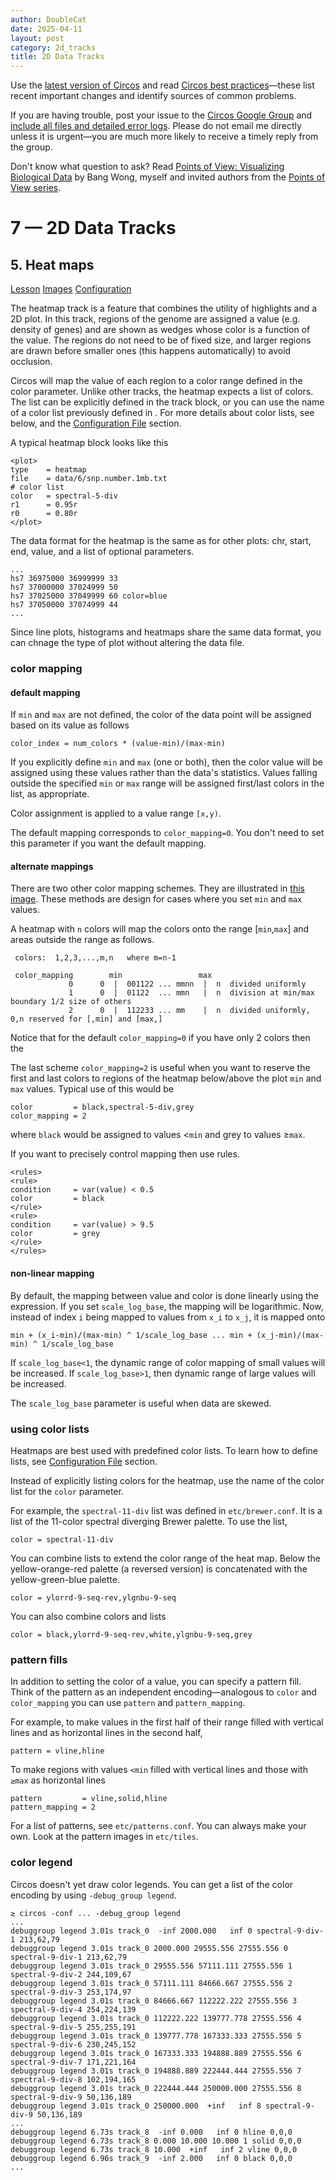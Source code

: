 ```yaml
---
author: DoubleCat
date: 2025-04-11
layout: post
category: 2d_tracks
title: 2D Data Tracks
---
```


Use the [latest version of Circos](/software/download/circos/) and read
[Circos best
practices](/documentation/tutorials/reference/best_practices/)—these list
recent important changes and identify sources of common problems.

If you are having trouble, post your issue to the [Circos Google
Group](https://groups.google.com/group/circos-data-visualization) and [include
all files and detailed error logs](/support/support/). Please do not email me
directly unless it is urgent—you are much more likely to receive a timely
reply from the group.

Don't know what question to ask? Read [Points of View: Visualizing Biological
Data](https://www.nature.com/nmeth/journal/v9/n12/full/nmeth.2258.html) by
Bang Wong, myself and invited authors from the [Points of View
series](https://mk.bcgsc.ca/pointsofview).

# 7 — 2D Data Tracks

## 5\. Heat maps

[Lesson](/documentation/tutorials/2d_tracks/heat_maps/lesson)
[Images](/documentation/tutorials/2d_tracks/heat_maps/images)
[Configuration](/documentation/tutorials/2d_tracks/heat_maps/configuration)

The heatmap track is a feature that combines the utility of highlights and a
2D plot. In this track, regions of the genome are assigned a value (e.g.
density of genes) and are shown as wedges whose color is a function of the
value. The regions do not need to be of fixed size, and larger regions are
drawn before smaller ones (this happens automatically) to avoid occlusion.

Circos will map the value of each region to a color range defined in the color
parameter. Unlike other tracks, the heatmap expects a list of colors. The list
can be explicitly defined in the track block, or you can use the name of a
color list previously defined in <colors>. For more details about color lists,
see below, and the [Configuration
File](/documentation/tutorials/configuration/configuration_files/) section.

A typical heatmap block looks like this

    
    
    <plot>
    type    = heatmap
    file    = data/6/snp.number.1mb.txt
    # color list
    color   = spectral-5-div
    r1      = 0.95r
    r0      = 0.80r
    </plot>
    

The data format for the heatmap is the same as for other plots: chr, start,
end, value, and a list of optional parameters.

    
    
    ...
    hs7 36975000 36999999 33
    hs7 37000000 37024999 50
    hs7 37025000 37049999 60 color=blue
    hs7 37050000 37074999 44
    ...
    

Since line plots, histograms and heatmaps share the same data format, you can
chnage the type of plot without altering the data file.

### color mapping

#### default mapping

If `min` and `max` are not defined, the color of the data point will be
assigned based on its value as follows

    
    
    color_index = num_colors * (value-min)/(max-min)
    

If you explicitly define `min` and `max` (one or both), then the color value
will be assigned using these values rather than the data's statistics. Values
falling outside the specified `min` or `max` range will be assigned first/last
colors in the list, as appropriate.

Color assignment is applied to a value range `[x,y)`.

The default mapping corresponds to `color_mapping=0`. You don't need to set
this parameter if you want the default mapping.

#### alternate mappings

There are two other color mapping schemes. They are illustrated in [this
image](/documentation/tutorials/2d_tracks/heat_maps/img/02.png). These methods
are design for cases where you set `min` and `max` values.

A heatmap with `n` colors will map the colors onto the range [`min`,`max`] and
areas outside the range as follows.

    
    
     colors:  1,2,3,...,m,n   where m=n-1
    
     color_mapping        min                 max
                 0      0  |  001122 ... mmnn  |  n  divided uniformly
                 1      0  |  01122  ... mmn   |  n  division at min/max boundary 1/2 size of others
                 2      0  |  112233 ... mm    |  n  divided uniformly, 0,n reserved for [,min] and [max,]
    

Notice that for the default `color_mapping=0` if you have only 2 colors then
the

The last scheme `color_mapping=2` is useful when you want to reserve the first
and last colors to regions of the heatmap below/above the plot `min` and `max`
values. Typical use of this would be

    
    
    color         = black,spectral-5-div,grey
    color_mapping = 2
    

where `black` would be assigned to values <`min` and grey to values ≥`max`.

If you want to precisely control mapping then use rules.

    
    
    <rules>
    <rule>
    condition     = var(value) < 0.5
    color         = black
    </rule>
    <rule>
    condition     = var(value) > 9.5
    color         = grey
    </rule>
    </rules>
    

#### non-linear mapping

By default, the mapping between value and color is done linearly using the
expression. If you set `scale_log_base`, the mapping will be logarithmic. Now,
instead of index `i` being mapped to values from `x_i` to `x_j`, it is mapped
onto

    
    
    min + (x_i-min)/(max-min) ^ 1/scale_log_base ... min + (x_j-min)/(max-min) ^ 1/scale_log_base
    

If `scale_log_base<1`, the dynamic range of color mapping of small values will
be increased. If `scale_log_base>1`, then dynamic range of large values will
be increased.

The `scale_log_base` parameter is useful when data are skewed.

### using color lists

Heatmaps are best used with predefined color lists. To learn how to define
lists, see [Configuration
File](/documentation/tutorials/configuration/configuration_files/) section.

Instead of explicitly listing colors for the heatmap, use the name of the
color list for the `color` parameter.

For example, the `spectral-11-div` list was defined in `etc/brewer.conf`. It
is a list of the 11-color spectral diverging Brewer palette. To use the list,

    
    
    color = spectral-11-div
    

You can combine lists to extend the color range of the heat map. Below the
yellow-orange-red palette (a reversed version) is concatenated with the
yellow-green-blue palette.

    
    
    color = ylorrd-9-seq-rev,ylgnbu-9-seq
    

You can also combine colors and lists

    
    
    color = black,ylorrd-9-seq-rev,white,ylgnbu-9-seq,grey
    

### pattern fills

In addition to setting the color of a value, you can specify a pattern fill.
Think of the pattern as an independent encoding—analogous to `color` and
`color_mapping` you can use `pattern` and `pattern_mapping`.

For example, to make values in the first half of their range filled with
vertical lines and as horizontal lines in the second half,

    
    
    pattern = vline,hline
    

To make regions with values `<min` filled with vertical lines and those with
`≥max` as horizontal lines

    
    
    pattern         = vline,solid,hline
    pattern_mapping = 2
    

For a list of patterns, see `etc/patterns.conf`. You can always make your own.
Look at the pattern images in `etc/tiles`.

### color legend

Circos doesn't yet draw color legends. You can get a list of the color
encoding by using `-debug_group legend`.

    
    
    ≥ circos -conf ... -debug_group legend
    ...
    debuggroup legend 3.01s track_0  -inf 2000.000   inf 0 spectral-9-div-1 213,62,79
    debuggroup legend 3.01s track_0 2000.000 29555.556 27555.556 0 spectral-9-div-1 213,62,79
    debuggroup legend 3.01s track_0 29555.556 57111.111 27555.556 1 spectral-9-div-2 244,109,67
    debuggroup legend 3.01s track_0 57111.111 84666.667 27555.556 2 spectral-9-div-3 253,174,97
    debuggroup legend 3.01s track_0 84666.667 112222.222 27555.556 3 spectral-9-div-4 254,224,139
    debuggroup legend 3.01s track_0 112222.222 139777.778 27555.556 4 spectral-9-div-5 255,255,191
    debuggroup legend 3.01s track_0 139777.778 167333.333 27555.556 5 spectral-9-div-6 230,245,152
    debuggroup legend 3.01s track_0 167333.333 194888.889 27555.556 6 spectral-9-div-7 171,221,164
    debuggroup legend 3.01s track_0 194888.889 222444.444 27555.556 7 spectral-9-div-8 102,194,165
    debuggroup legend 3.01s track_0 222444.444 250000.000 27555.556 8 spectral-9-div-9 50,136,189
    debuggroup legend 3.01s track_0 250000.000  +inf   inf 8 spectral-9-div-9 50,136,189
    ...
    debuggroup legend 6.73s track_8  -inf 0.000   inf 0 hline 0,0,0
    debuggroup legend 6.73s track_8 0.000 10.000 10.000 1 solid 0,0,0
    debuggroup legend 6.73s track_8 10.000  +inf   inf 2 vline 0,0,0
    debuggroup legend 6.96s track_9  -inf 2.000   inf 0 black 0,0,0
    ...
    

